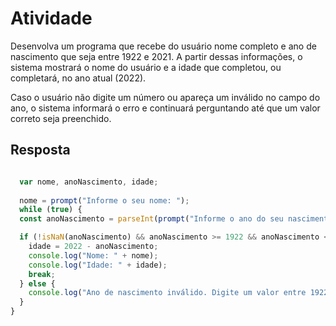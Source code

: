 # Atividade

Desenvolva um programa que recebe do usuário nome completo e ano de nascimento que seja entre 1922 e 2021. A partir dessas informações, o sistema mostrará o nome do usuário e a idade que completou, ou completará, no ano atual (2022).

Caso o usuário não digite um número ou apareça um inválido no campo do ano, o sistema informará o erro e continuará perguntando até que um valor correto seja preenchido.

## Resposta

``` javascript

  var nome, anoNascimento, idade; 
 
  nome = prompt("Informe o seu nome: ");
  while (true) {
  const anoNascimento = parseInt(prompt("Informe o ano do seu nascimento: "));

  if (!isNaN(anoNascimento) && anoNascimento >= 1922 && anoNascimento <= 2021) {
    idade = 2022 - anoNascimento;
    console.log("Nome: " + nome);
    console.log("Idade: " + idade);
    break;
  } else {
    console.log("Ano de nascimento inválido. Digite um valor entre 1922 e 2021.");
  }
}

```
